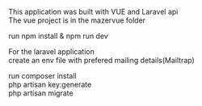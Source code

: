 This application was built with VUE and Laravel api<br>
The vue project is in the mazervue folder<br>

run     npm install & npm run dev <br>

For the laravel application <br>
create an env file with prefered mailing details(Mailtrap)<br>

run composer install<br>
    php artisan key:generate <br>
    php artisan migrate <br>
  
    
